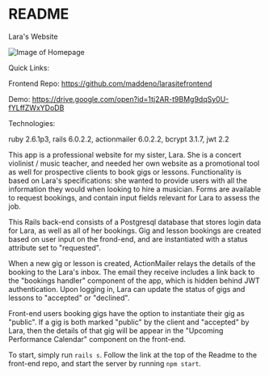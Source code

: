 # README

Lara's Website

![Image of Homepage](http://drive.google.com/uc?export=view&id=/d/1XwDZIt0PrIvcHa554p52CP2EvZobJIbs)

Quick Links:

Frontend Repo: https://github.com/maddeno/larasitefrontend

Demo: https://drive.google.com/open?id=1tj2AR-t9BMg9dqSy0U-fYLffZWxYDoDB

Technologies:

ruby 2.6.1p3, rails 6.0.2.2, actionmailer 6.0.2.2, bcrypt 3.1.7, jwt 2.2

This app is a professional website for my sister, Lara. She is a concert violinist / music teacher, and needed her own website as a promotional tool as well for prospective clients to book gigs or lessons. Functionality is based on Lara's specifications: she wanted to provide users with all the information they would when looking to hire a musician. Forms are available to request bookings, and contain input fields relevant for Lara to assess the job. 

This Rails back-end consists of a Postgresql database that stores login data for Lara, as well as all of her bookings. Gig and lesson bookings are created based on user input on the frond-end, and are instantiated with a status attribute set to "requested".

When a new gig or lesson is created, ActionMailer relays the details of the booking to the Lara's inbox. The email they receive includes a link back to the "bookings handler" component of the app, which is hidden behind JWT authentication. Upon logging in, Lara can update the status of gigs and lessons to "accepted" or "declined".

Front-end users booking gigs have the option to instantiate their gig as "public". If a gig is both marked "public" by the client and "accepted" by Lara, then the details of that gig will be appear in the "Upcoming Performance Calendar" component on the front-end. 

To start, simply run ```rails s```. Follow the link at the top of the Readme to the front-end repo, and start the server by running ```npm start```.